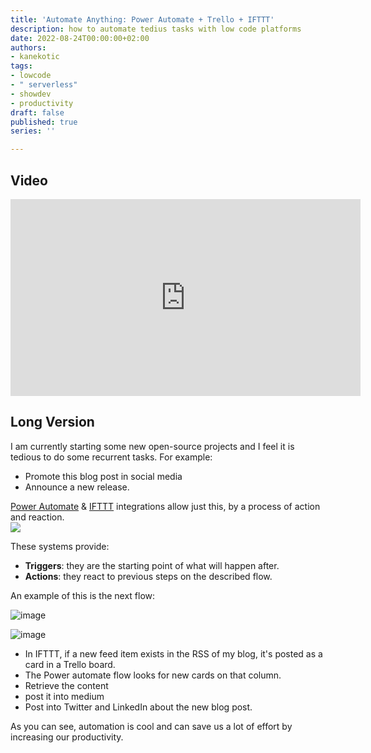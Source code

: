 ```yaml
---
title: 'Automate Anything: Power Automate + Trello + IFTTT'
description: how to automate tedius tasks with low code platforms
date: 2022-08-24T00:00:00+02:00
authors:
- kanekotic
tags:
- lowcode
- " serverless"
- showdev
- productivity
draft: false
published: true
series: ''

---
```

## Video

<iframe width="560" height="315" src="https://www.youtube.com/embed/KhrRVrCmtIw" title="YouTube video player" frameborder="0" allow="accelerometer; autoplay; clipboard-write; encrypted-media; gyroscope; picture-in-picture" allowfullscreen></iframe>

## Long Version

I am currently starting some new open-source projects and I feel it is tedious to do some recurrent tasks. For example:

* Promote this blog post in social media
* Announce a new release.

[Power Automate](https://powerautomate.microsoft.com/en-us/) & [IFTTT](https://ifttt.com/) integrations allow just this, by a process of action and reaction.  
![](https://github.com/kanekotic/diagrams/blob/main/automate.drawio.png?raw=true)

These systems provide:

* **Triggers**: they are the starting point of what will happen after.
* **Actions**: they react to previous steps on the described flow.

An example of this is the next flow:

![image](https://user-images.githubusercontent.com/3071208/186482177-7b6eb6c0-8632-4cd2-87c9-613788f553f8.png)

![image](https://user-images.githubusercontent.com/3071208/186478753-1ebcf35c-eb1e-492a-b41c-ac67a749d7f5.png)

* In IFTTT, if a new feed item exists in the RSS of my blog, it's posted as a card in a Trello board.
* The Power automate flow looks for new cards on that column.
* Retrieve the content
* post it into medium
* Post into Twitter and LinkedIn about the new blog post.

As you can see, automation is cool and can save us a lot of effort by increasing our productivity.